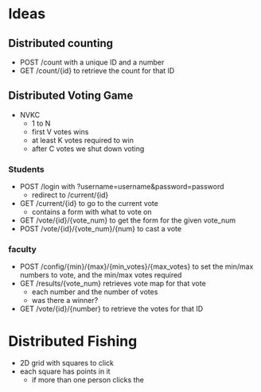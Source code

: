 # Ideas

## Distributed counting
* POST /count with a unique ID and a number
* GET /count/{id} to retrieve the count for that ID

## Distributed Voting Game
* NVKC
    * 1 to N
    * first V votes wins
    * at least K votes required to win
    * after C votes we shut down voting
### Students
* POST /login with ?username=username&password=password
    * redirect to /current/{id}
* GET /current/{id} to go to the current vote
    * contains a form with what to vote on
* GET /vote/{id}/{vote_num} to get the form for the given vote_num
* POST /vote/{id}/{vote_num}/{num} to cast a vote


### faculty
* POST /config/{min}/{max}/{min_votes}/{max_votes} to set the min/max numbers to vote, and the min/max votes required
* GET /results/{vote_num} retrieves vote map for that vote
    * each number and the number of votes
    * was there a winner?
* GET /vote/{id}/{number} to retrieve the votes for that ID

# Distributed Fishing
* 2D grid with squares to click
* each square has points in it
    * if more than one person clicks the 